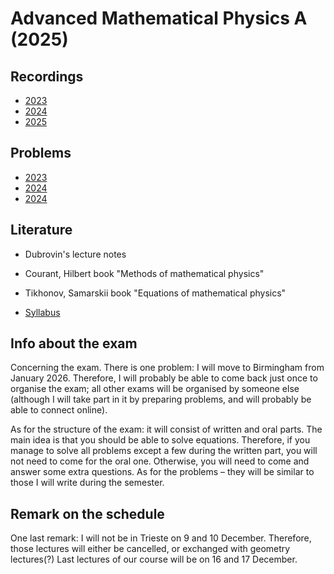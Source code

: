# Advanced Mathematical Physics A (2025)

## Recordings

- [2023](https://youtube.com/playlist?list=PLFKddYJiFkm7suM8aHP6iLM_m2wQ31tyW)
- [2024](https://youtube.com/playlist?list=PLFKddYJiFkm5HLc23j14r5TKbi2R6SM0C)
- [2025](https://youtube.com/playlist?list=PLFKddYJiFkm6NnXXPL_Gq72AqX-hu5jPz)

## Problems

- [2023](./problems/problems_2023.pdf)
- [2024](./problems/problems_2024.pdf)
- [2024](./problems/problems_2023.pdf)

## Literature

- Dubrovin's lecture notes

- Courant, Hilbert book "Methods of mathematical physics"

- Tikhonov, Samarskii book "Equations of mathematical physics"

- [Syllabus](https://units.coursecatalogue.cineca.it/insegnamenti/2025/118750/2025/1/10801?coorte=2025&schemaid=13028)

## Info about the exam

Concerning the exam. There is one problem: I will move to Birmingham from January 2026. Therefore, I will probably be able to come back just once to organise the exam; all other exams will be organised by someone else (although I will take part in it by preparing problems, and will probably be able to connect online).

As for the structure of the exam: it will consist of written and oral parts. The main idea is that you should be able to solve equations. Therefore, if you manage to solve all problems except a few during the written part, you will not need to come for the oral one. Otherwise, you will need to come and answer some extra questions. As for the problems – they will be similar to those I will write during the semester.

## Remark on the schedule

One last remark: I will not be in Trieste on 9 and 10 December. Therefore, those lectures will either be cancelled, or exchanged with geometry lectures(?) Last lectures of our course will be on 16 and 17 December.